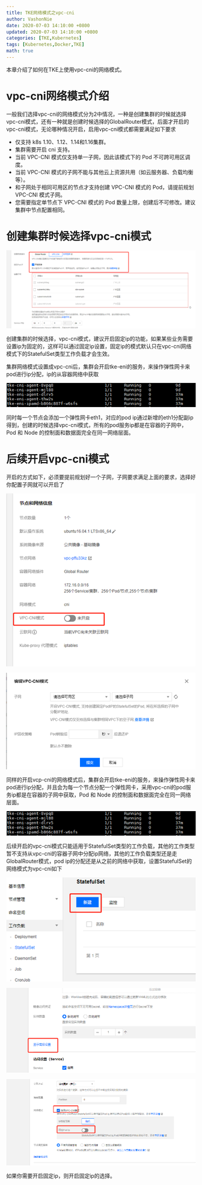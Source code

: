 ```yaml
---
title: TKE网络模式之vpc-cni
author: VashonNie
date: 2020-07-03 14:10:00 +0800
updated: 2020-07-03 14:10:00 +0800
categories: [TKE,Kubernetes]
tags: [Kubernetes,Docker,TKE]
math: true
---
```


本章介绍了如何在TKE上使用vpc-cni的网络模式。

# vpc-cni网络模式介绍

一般我们选择vpc-cni的网络模式分为2中情况，一种是创建集群的时候就选择vpc-cni模式，还有一种就是创建时候选择的GlobalRouter模式，后面才开启的vpc-cni模式，无论哪种情况开启，启用vpc-cni模式都需要满足如下要求

* 仅支持 k8s 1.10、1.12、1.14和1.16集群。
* 集群需要开启 cni 支持。
* 当前 VPC-CNI 模式仅支持单一子网，因此该模式下的 Pod 不可跨可用区调度。
* 当前 VPC-CNI 模式的子网不能与其他云上资源共用（如云服务器、负载均衡等）。
* 和子网处于相同可用区的节点才支持创建 VPC-CNI 模式的 Pod，请提前规划 VPC-CNI 模式子网。
* 您需要指定单节点下 VPC-CNI 模式的 Pod 数量上限，创建后不可修改。建议集群中节点配置相同。

# 创建集群时候选择vpc-cni模式

![upload-image](/assets/images/blog/vpc-cni/1.png) 

创建集群的时候选择，vpc-cni模式，建议开启固定ip的功能，如果某些业务需要设置ip为固定的，这样可以通过固定ip设置，固定ip的模式默认只在vpc-cni网络模式下的StatefulSet类型工作负载才会生效。

集群网络模式设置成vpc-cni后，集群会开启tke-eni的服务，来操作弹性网卡来pod进行ip分配，ip的从容器网络中获取

![upload-image](/assets/images/blog/vpc-cni/2.png) 

同时每一个节点会添加一个弹性网卡eth1，对应的pod ip通过新增的eth1分配副ip得到，创建的时候选择vpc-cni模式，所有的pod服务ip都是在容器的子网中，Pod 和 Node 的控制面和数据面完全在同一网络层面。

# 后续开启vpc-cni模式

开启的方式如下，必须要提前规划好一个子网，子网要求满足上面的要求，选择好你配置子网就可以开启了

![upload-image](/assets/images/blog/vpc-cni/3.png) 

![upload-image](/assets/images/blog/vpc-cni/4.png) 

同样的开启vcp-cni的网络模式后，集群会开启tke-eni的服务，来操作弹性网卡来pod进行ip分配，并且会为每一个节点分配一个弹性网卡，采用vpc-cni的pod服务ip都是在容器的子网中获取，Pod 和 Node 的控制面和数据面完全在同一网络层面。

![upload-image](/assets/images/blog/vpc-cni/5.png) 

后续开启的vpc-cni模式只能适用于StatefulSet类型的工作负载，其他的工作类型暂不支持从vpc-cni的容器子网中分配ip网络，其他的工作负载类型还是走GlobalRouter模式，pod ip的分配还是从之前的网络中获取，设置StatefulSet的网络模式为vpc-cni如下

![upload-image](/assets/images/blog/vpc-cni/6.png) 

![upload-image](/assets/images/blog/vpc-cni/7.png) 

![upload-image](/assets/images/blog/vpc-cni/8.png)

如果你需要开启固定ip，则开启固定ip的选择。